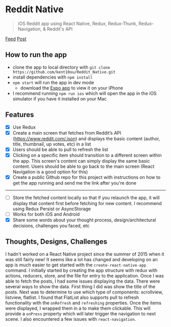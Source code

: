 # Reddit Native
> iOS Reddit app using React Native, Redux, Redux-Thunk, Redux-Navigation, & Reddit's API

[Feed](http://i.imgur.com/Sm2Q9ON.png)
[Post](http://i.imgur.com/EecLT0V.png)

## How to run the app

- clone the app to local directory with `git clone https://github.com/kent10ou/Reddit_Native.git`
- install dependencies with `npm install`
- `npm start` will run the app in dev mode 
  - download the [Expo app](https://expo.io) to view it on your iPhone
- I recommend running `npm run ios` which will open the app in the iOS simulator if you have it installed on your Mac

## Features

- [X] Use Redux
- [X] Create a main screen that fetches from Reddit’s API (https://www.reddit.com/.json) and displays the basic content (author, title, thumbnail, up votes, etc) in a list
- [X] Users should be able to pull to refresh the list
- [X] Clicking on a specific item should transition to a different screen within the app. This screen's content can simply display the same basic content. Users should be able to go back to the main screen (React Navigation is a good option for this)
- [X] Create a public Github repo for this project with instructions on how to get the app running and send me the link after you're done

-----

- [ ] Store the fetched content locally so that if you relaunch the app, it will display that content first before fetching for new content. I recommend using Redux Persist or AsyncStorage
- [ ] Works for both iOS and Android
- [X] Share some words about your thought process, design/architectural decisions, challenges you faced, etc

## Thoughts, Designs, Challenges

I hadn't worked on a React Native project since the summer of 2015 when it was still fairly new! It seems like a lot has changed and developing on an app is much easier to get started with the `create-react-native-app` command. I initially started by creating the app structure with redux with actions, reducers, store, and the file for entry to the application. Once I was able to fetch the posts, I had some issues displaying the data. There were several ways to show the data. First thing I did was show the title of the posts. Next was to determine to use which type of components: scrollview, listview, flatlist. I found that FlatList also supports pull to refresh functionality with the `onRefresh` and `refreshing` properties. Once the items were displayed, I wrapped them in a <TouchableHighlight /> to make them clickable. This will provide a `onPress` property which will later trigger the navigation to next scene. I also encountered a few issues with `react-navigation`. 
